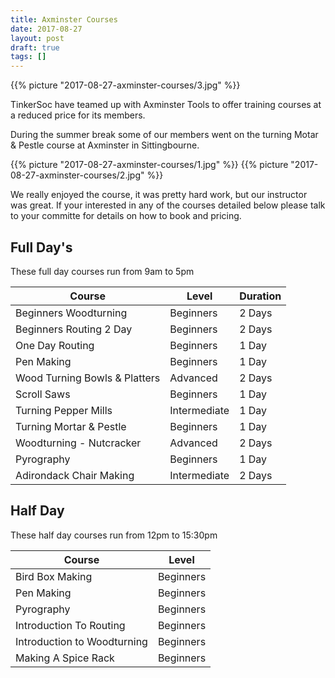```yaml
---
title: Axminster Courses 
date: 2017-08-27
layout: post
draft: true
tags: []
---
```


{{% picture "2017-08-27-axminster-courses/3.jpg" %}}

TinkerSoc have teamed up with Axminster Tools to offer training courses at a reduced price for its members.

<!--more-->

During the summer break some of our members went on the turning Motar & Pestle course at Axminster in Sittingbourne.

{{% picture "2017-08-27-axminster-courses/1.jpg" %}}
{{% picture "2017-08-27-axminster-courses/2.jpg" %}}

We really enjoyed the course, it was pretty hard work, but our instructor was great. If your interested in any of the courses detailed below please talk to your committe for details on how to book and pricing.


## Full Day's
These full day courses run from 9am to 5pm
						
|Course				|Level		|Duration	|
|---				|---		|---		|
|Beginners Woodturning		|Beginners	|2 Days		|
|Beginners Routing 2 Day	|Beginners	|2 Days		|
|One Day Routing		|Beginners	|1 Day		|
|Pen Making			|Beginners	|1 Day		|
|Wood Turning Bowls & Platters	|Advanced	|2 Days		|
|Scroll Saws			|Beginners	|1 Day		|
|Turning Pepper Mills		|Intermediate 	|1 Day		|
|Turning Mortar & Pestle	|Beginners	|1 Day		|
|Woodturning - Nutcracker	|Advanced	|2 Days		|
|Pyrography			|Beginners	|1 Day		|
|Adirondack Chair Making	|Intermediate 	|2 Days		|
						
## Half Day						
These half day courses run from 12pm to 15:30pm

|Course				|Level		|
|---				|---		|
|Bird Box Making		|Beginners	|
|Pen Making			|Beginners	|
|Pyrography			|Beginners	|
|Introduction To Routing	|Beginners	|
|Introduction to Woodturning	|Beginners	|
|Making A Spice Rack		|Beginners	|	


